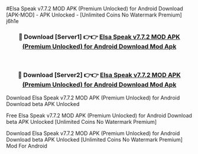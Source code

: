 #Elsa Speak v7.7.2 MOD APK (Premium Unlocked) for Android Download [APK-MOD] - APK Unlocked - [Unlimited Coins No Watermark Premium] j6h1e



<div align="center">

<h3>🔴 Download [Server1] 👉👉 <a href="https://momento.my/?title=Elsa_Speak_v7.7.2_MOD_APK_(Premium_Unlocked)_for_Android_Download">Elsa Speak v7.7.2 MOD APK (Premium Unlocked) for Android Download Mod Apk</a></h3><br>

<h3>🔴 Download [Server2] 👉👉 <a href="https://momento.my/?title=Elsa_Speak_v7.7.2_MOD_APK_(Premium_Unlocked)_for_Android_Download">Elsa Speak v7.7.2 MOD APK (Premium Unlocked) for Android Download Mod Apk</a></h3>
</div>



Download Elsa Speak v7.7.2 MOD APK (Premium Unlocked) for Android Download beta APK Unlocked

Free Elsa Speak v7.7.2 MOD APK (Premium Unlocked) for Android Download beta APK Unlocked [Unlimited Coins No Watermark Premium]

Download Elsa Speak v7.7.2 MOD APK (Premium Unlocked) for Android Download beta APK Unlocked [Unlimited Coins No Watermark Premium] Mod For Android
